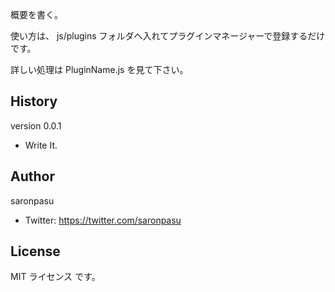 概要を書く。

使い方は、 js/plugins フォルダへ入れてプラグインマネージャーで登録するだけです。

詳しい処理は PluginName.js を見て下さい。

## History
version 0.0.1
- Write It.

## Author
saronpasu

- Twitter: https://twitter.com/saronpasu

## License
MIT ライセンス です。
